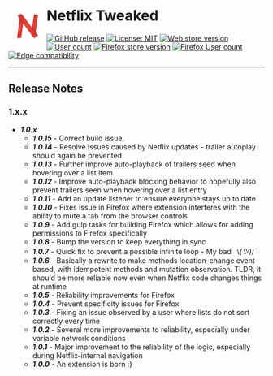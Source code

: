 # Netflix Tweaked <img src="https://github.com/andrewbrey/netflix-tweaked/blob/master/app/images/icon-150.png" width="75" align="left" />

[![GitHub release](https://img.shields.io/github/package-json/v/andrewbrey/netflix-tweaked.svg?label=Package%20Version)](https://github.com/andrewbrey/netflix-tweaked/releases)
[![License: MIT](https://img.shields.io/github/license/andrewbrey/netflix-tweaked.svg?label=License)](https://github.com/andrewbrey/netflix-tweaked/blob/master/LICENSE)
[![Web store version](https://img.shields.io/chrome-web-store/v/piocfidbkeehbojkamgamfhflpkoaifh.svg?label=Chrome%20Store%20Version)](https://chrome.google.com/webstore/detail/netflix-tweaked/piocfidbkeehbojkamgamfhflpkoaifh)
[![User count](https://img.shields.io/chrome-web-store/users/piocfidbkeehbojkamgamfhflpkoaifh.svg?label=Chrome%20Users)](https://chrome.google.com/webstore/detail/netflix-tweaked/piocfidbkeehbojkamgamfhflpkoaifh)
[![Firefox store version](https://img.shields.io/amo/v/netflix-tweaked.svg?label=Firefox%20Store%20Version)](https://addons.mozilla.org/en-US/firefox/addon/netflix-tweaked)
[![Firefox User count](https://img.shields.io/amo/users/netflix-tweaked.svg?label=Firefox%20Users)](https://addons.mozilla.org/en-US/firefox/addon/netflix-tweaked)
[![Edge compatibility](https://img.shields.io/badge/Microsoft%20Edge-Compatible-brightgreen.svg)](https://www.microsoft.com/store/apps/9MZ4BW66H3ZG)

---
## Release Notes
### 1.x.x

- ***1.0.x***
  - ***1.0.15*** - Correct build issue.
  - ***1.0.14*** - Resolve issues caused by Netflix updates - trailer autoplay should again be prevented.
  - ***1.0.13*** - Further improve auto-playback of trailers seed when hovering over a list item
  - ***1.0.12*** - Improve auto-playback blocking behavior to hopefully also prevent trailers seen when hovering over a list entry
  - ***1.0.11*** - Add an update listener to ensure everyone stays up to date
  - ***1.0.10*** - Fixes issue in Firefox where extension interferes with the ability to mute a tab from the browser controls
  - ***1.0.9*** - Add gulp tasks for building Firefox which allows for adding permissions to Firefox specifically
  - ***1.0.8*** - Bump the version to keep everything in sync
  - ***1.0.7*** - Quick fix to prevent a possible infinite loop - My bad ¯\\_(ツ)_/¯
  - ***1.0.6*** - Basically a rewrite to make methods location-change event based, with idempotent methods and mutation observation. TLDR, it should be more reliable now even when Netflix code changes things at runtime
  - ***1.0.5*** - Reliability improvements for Firefox
  - ***1.0.4*** - Prevent specificity issues for Firefox
  - ***1.0.3*** - Fixing an issue observed by a user where lists do not sort correctly every time
  - ***1.0.2*** - Several more improvements to reliability, especially under variable network conditions
  - ***1.0.1*** - Major improvement to the reliability of the logic, especially during Netflix-internal navigation
  - ***1.0.0*** - An extension is born :)
